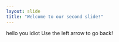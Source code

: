 ```yaml
---
layout: slide
title: "Welcome to our second slide!"
---
```

hello you idiot
Use the left arrow to go back!
